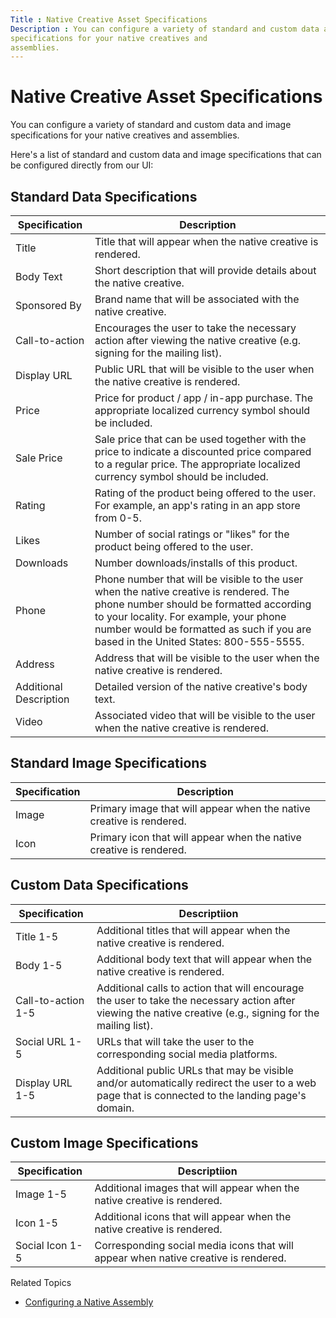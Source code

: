 ```yaml
---
Title : Native Creative Asset Specifications
Description : You can configure a variety of standard and custom data and image
specifications for your native creatives and
assemblies.
---
```



# Native Creative Asset Specifications



You can configure a variety of standard and custom data and image
specifications for your native creatives and
assemblies.

<div id="ID-00001673__section_h11_jxw_llb" >

Here's a list of standard and custom data and image specifications that
can be configured directly from our UI:



<div id="ID-00001673__section_i11_jxw_llb" >

## Standard Data Specifications

<table id="ID-00001673__table_mjm_p2x_nlb" class="table">
<thead class="thead">
<tr class="header row">
<th id="ID-00001673__table_mjm_p2x_nlb__entry__1"
class="entry">Specification</th>
<th id="ID-00001673__table_mjm_p2x_nlb__entry__2"
class="entry">Description</th>
</tr>
</thead>
<tbody class="tbody">
<tr class="odd row">
<td class="entry"
headers="ID-00001673__table_mjm_p2x_nlb__entry__1"><span
class="ph uicontrol">Title</td>
<td class="entry"
headers="ID-00001673__table_mjm_p2x_nlb__entry__2"><span
id="ID-00001673__d31e60" class="ph">Title that will appear when the
native creative is rendered.</td>
</tr>
<tr class="even row">
<td class="entry"
headers="ID-00001673__table_mjm_p2x_nlb__entry__1"><span
class="ph uicontrol">Body Text</td>
<td class="entry"
headers="ID-00001673__table_mjm_p2x_nlb__entry__2"><span
id="ID-00001673__d31e71" class="ph">Short description that will provide
details about the native creative.</td>
</tr>
<tr class="odd row">
<td class="entry"
headers="ID-00001673__table_mjm_p2x_nlb__entry__1"><span
class="ph uicontrol">Sponsored By</td>
<td class="entry"
headers="ID-00001673__table_mjm_p2x_nlb__entry__2"><span
id="ID-00001673__d31e82" class="ph">Brand name that will be associated
with the native creative.</td>
</tr>
<tr class="even row">
<td class="entry"
headers="ID-00001673__table_mjm_p2x_nlb__entry__1"><span
class="ph uicontrol">Call-to-action</td>
<td class="entry"
headers="ID-00001673__table_mjm_p2x_nlb__entry__2"><span
id="ID-00001673__d31e93" class="ph">Encourages the user to take the
necessary action after viewing the native creative (e.g. signing for the
mailing list).</td>
</tr>
<tr class="odd row">
<td class="entry"
headers="ID-00001673__table_mjm_p2x_nlb__entry__1"><span
class="ph uicontrol">Display URL</td>
<td class="entry"
headers="ID-00001673__table_mjm_p2x_nlb__entry__2"><span
id="ID-00001673__d31e104" class="ph">Public URL that will be visible to
the user when the native creative is rendered.</td>
</tr>
<tr class="even row">
<td class="entry"
headers="ID-00001673__table_mjm_p2x_nlb__entry__1"><span
class="ph uicontrol">Price</td>
<td class="entry"
headers="ID-00001673__table_mjm_p2x_nlb__entry__2"><span
id="ID-00001673__d31e116" class="ph">Price for product / app / in-app
purchase. The appropriate localized currency symbol should be
included.</td>
</tr>
<tr class="odd row">
<td class="entry"
headers="ID-00001673__table_mjm_p2x_nlb__entry__1"><span
class="ph uicontrol">Sale Price</td>
<td class="entry"
headers="ID-00001673__table_mjm_p2x_nlb__entry__2"><span
id="ID-00001673__d31e127" class="ph">Sale price that can be used
together with the price to indicate a discounted price compared to a
regular price. The appropriate localized currency symbol should be
included.</td>
</tr>
<tr class="even row">
<td class="entry"
headers="ID-00001673__table_mjm_p2x_nlb__entry__1"><span
class="ph uicontrol">Rating</td>
<td class="entry"
headers="ID-00001673__table_mjm_p2x_nlb__entry__2"><span
id="ID-00001673__d31e138" class="ph">Rating of the product being offered
to the user. For example, an app's rating in an app store from
0-5.</td>
</tr>
<tr class="odd row">
<td class="entry"
headers="ID-00001673__table_mjm_p2x_nlb__entry__1"><span
class="ph uicontrol">Likes</td>
<td class="entry"
headers="ID-00001673__table_mjm_p2x_nlb__entry__2"><span
id="ID-00001673__d31e149" class="ph">Number of social ratings or "likes"
for the product being offered to the user.</td>
</tr>
<tr class="even row">
<td class="entry"
headers="ID-00001673__table_mjm_p2x_nlb__entry__1"><span
class="ph uicontrol">Downloads</td>
<td class="entry"
headers="ID-00001673__table_mjm_p2x_nlb__entry__2"><span
id="ID-00001673__d31e160" class="ph">Number downloads/installs of this
product.</td>
</tr>
<tr class="odd row">
<td class="entry"
headers="ID-00001673__table_mjm_p2x_nlb__entry__1"><span
class="ph uicontrol">Phone</td>
<td class="entry"
headers="ID-00001673__table_mjm_p2x_nlb__entry__2"><span
id="ID-00001673__d31e171" class="ph">Phone number that will be visible
to the user when the native creative is rendered. The phone number
should be formatted according to your locality. For example, your phone
number would be formatted as such if you are based in the United States:
800-555-5555.</td>
</tr>
<tr class="even row">
<td class="entry"
headers="ID-00001673__table_mjm_p2x_nlb__entry__1"><span
class="ph uicontrol">Address</td>
<td class="entry"
headers="ID-00001673__table_mjm_p2x_nlb__entry__2"><span
id="ID-00001673__d31e183" class="ph">Address that will be visible to the
user when the native creative is rendered.</td>
</tr>
<tr class="odd row">
<td class="entry"
headers="ID-00001673__table_mjm_p2x_nlb__entry__1"><span
class="ph uicontrol">Additional Description</td>
<td class="entry"
headers="ID-00001673__table_mjm_p2x_nlb__entry__2"><span
id="ID-00001673__d31e194" class="ph">Detailed version of the native
creative's body text.</td>
</tr>
<tr class="even row">
<td class="entry"
headers="ID-00001673__table_mjm_p2x_nlb__entry__1"><span
class="ph uicontrol">Video</td>
<td class="entry"
headers="ID-00001673__table_mjm_p2x_nlb__entry__2"><span
id="ID-00001673__d31e205" class="ph">Associated video that will be
visible to the user when the native creative is rendered.</td>
</tr>
</tbody>
</table>



<div id="ID-00001673__section_gvh_bgx_llb" >

## Standard Image Specifications

<table id="ID-00001673__table_fms_n3x_nlb" class="table">
<thead class="thead">
<tr class="header row">
<th id="ID-00001673__table_fms_n3x_nlb__entry__1"
class="entry">Specification</th>
<th id="ID-00001673__table_fms_n3x_nlb__entry__2"
class="entry">Description</th>
</tr>
</thead>
<tbody class="tbody">
<tr class="odd row">
<td class="entry"
headers="ID-00001673__table_fms_n3x_nlb__entry__1"><span
class="ph uicontrol">Image</td>
<td class="entry"
headers="ID-00001673__table_fms_n3x_nlb__entry__2"><span
id="ID-00001673__d31e247" class="ph">Primary image that will appear when
the native creative is rendered.</td>
</tr>
<tr class="even row">
<td class="entry"
headers="ID-00001673__table_fms_n3x_nlb__entry__1"><span
class="ph uicontrol">Icon</td>
<td class="entry"
headers="ID-00001673__table_fms_n3x_nlb__entry__2"><span
id="ID-00001673__d31e258" class="ph">Primary icon that will appear when
the native creative is rendered.</td>
</tr>
</tbody>
</table>



<div id="ID-00001673__section_sbx_cgx_llb" >

## Custom Data Specifications

<table id="ID-00001673__table_mtc_p3x_nlb" class="table">
<thead class="thead">
<tr class="header row">
<th id="ID-00001673__table_mtc_p3x_nlb__entry__1"
class="entry">Specification</th>
<th id="ID-00001673__table_mtc_p3x_nlb__entry__2"
class="entry">Descriptiion</th>
</tr>
</thead>
<tbody class="tbody">
<tr class="odd row">
<td class="entry"
headers="ID-00001673__table_mtc_p3x_nlb__entry__1"><span
class="ph uicontrol">Title 1-5</td>
<td class="entry"
headers="ID-00001673__table_mtc_p3x_nlb__entry__2"><span
id="ID-00001673__d31e300" class="ph">Additional titles that will appear
when the native creative is rendered.</td>
</tr>
<tr class="even row">
<td class="entry"
headers="ID-00001673__table_mtc_p3x_nlb__entry__1"><span
class="ph uicontrol">Body 1-5</td>
<td class="entry"
headers="ID-00001673__table_mtc_p3x_nlb__entry__2"><span
id="ID-00001673__d31e311" class="ph">Additional body text that will
appear when the native creative is rendered.</td>
</tr>
<tr class="odd row">
<td class="entry"
headers="ID-00001673__table_mtc_p3x_nlb__entry__1"><span
class="ph uicontrol">Call-to-action 1-5</td>
<td class="entry"
headers="ID-00001673__table_mtc_p3x_nlb__entry__2"><span
id="ID-00001673__d31e322" class="ph">Additional calls to action that
will encourage the user to take the necessary action after viewing the
native creative (e.g., signing for the mailing list).</td>
</tr>
<tr class="even row">
<td class="entry"
headers="ID-00001673__table_mtc_p3x_nlb__entry__1"><span
class="ph uicontrol">Social URL 1-5</td>
<td class="entry"
headers="ID-00001673__table_mtc_p3x_nlb__entry__2"><span
id="ID-00001673__d31e333" class="ph">URLs that will take the user to the
corresponding social media platforms.</td>
</tr>
<tr class="odd row">
<td class="entry"
headers="ID-00001673__table_mtc_p3x_nlb__entry__1"><span
class="ph uicontrol">Display URL 1-5</td>
<td class="entry"
headers="ID-00001673__table_mtc_p3x_nlb__entry__2"><span
id="ID-00001673__d31e344" class="ph">Additional public URLs that may be
visible and/or automatically redirect the user to a web page that is
connected to the landing page's domain.</td>
</tr>
</tbody>
</table>



<div id="ID-00001673__section_okb_2gx_llb" >

## Custom Image Specifications

<table id="ID-00001673__table_c4p_p3x_nlb" class="table">
<thead class="thead">
<tr class="header row">
<th id="ID-00001673__table_c4p_p3x_nlb__entry__1"
class="entry">Specification</th>
<th id="ID-00001673__table_c4p_p3x_nlb__entry__2"
class="entry">Descriptiion</th>
</tr>
</thead>
<tbody class="tbody">
<tr class="odd row">
<td class="entry"
headers="ID-00001673__table_c4p_p3x_nlb__entry__1"><span
class="ph uicontrol">Image 1-5</td>
<td class="entry"
headers="ID-00001673__table_c4p_p3x_nlb__entry__2"><span
id="ID-00001673__d31e386" class="ph">Additional images that will appear
when the native creative is rendered.</td>
</tr>
<tr class="even row">
<td class="entry"
headers="ID-00001673__table_c4p_p3x_nlb__entry__1"><span
class="ph uicontrol">Icon 1-5</td>
<td class="entry"
headers="ID-00001673__table_c4p_p3x_nlb__entry__2"><span
id="ID-00001673__d31e397" class="ph">Additional icons that will appear
when the native creative is rendered.</td>
</tr>
<tr class="odd row">
<td class="entry"
headers="ID-00001673__table_c4p_p3x_nlb__entry__1"><span
class="ph uicontrol">Social Icon 1-5</td>
<td class="entry"
headers="ID-00001673__table_c4p_p3x_nlb__entry__2"><span
id="ID-00001673__d31e408" class="ph">Corresponding social media icons
that will appear when native creative is rendered.</td>
</tr>
</tbody>
</table>



<div id="ID-00001673__section_fwp_ggx_llb" >

Related Topics

- <a href="configuring-a-native-assembly.html" class="xref"
  title="Monetize Ad Server and third-party ad server publishers can configure native assemblies by selecting various creative asset specifications directly from the UI or creating custom HTML, CSS, and Javascript. You must associate all native assemblies to a placement in order for them to go live.">Configuring
  a Native Assembly</a>







